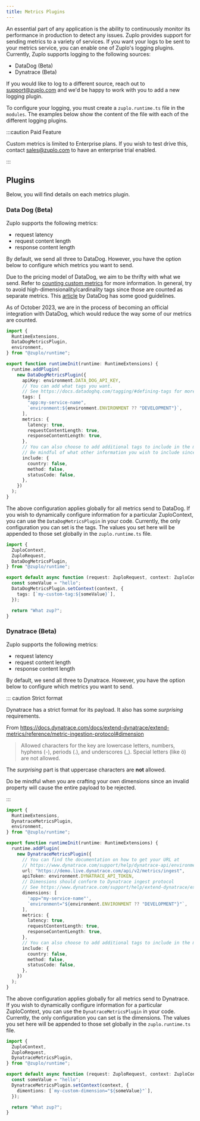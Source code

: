 ```yaml
---
title: Metrics Plugins
---
```


An essential part of any application is the ability to continuously monitor its
performance in production to detect any issues. Zuplo provides support for
sending metrics to a variety of services. If you want your logs to be sent to
your metrics service, you can enable one of Zuplo's logging plugins. Currently,
Zuplo supports logging to the following sources:

- DataDog (Beta)
- Dynatrace (Beta)

If you would like to log to a different source, reach out to support@zuplo.com
and we'd be happy to work with you to add a new logging plugin.

To configure your logging, you must create a `zuplo.runtime.ts` file in the
`modules`. The examples below show the content of the file with each of the
different logging plugins.

:::caution Paid Feature

Custom metrics is limited to Enterprise plans. If you wish to test drive this,
contact [sales@zuplo.com](mailto:sales@zuplo.com) to have an enterprise trial
enabled.

:::

## Plugins

Below, you will find details on each metrics plugin.

### Data Dog (Beta)

Zuplo supports the following metrics:

- request latency
- request content length
- response content length

By default, we send all three to DataDog. However, you have the option below to
configure which metrics you want to send.

Due to the pricing model of DataDog, we aim to be thrifty with what we send.
Refer to
[counting custom metrics](https://docs.datadoghq.com/account_management/billing/custom_metrics/?tab=countrate#counting-custom-metrics)
for more information. In general, try to avoid high-dimensionality/cardinality
tags since those are counted as separate metrics. This
[article](https://www.datadoghq.com/blog/the-power-of-tagged-metrics/) by
DataDog has some good guidelines.

As of October 2023, we are in the process of becoming an official integration
with DataDog, which would reduce the way some of our metrics are counted.

```ts
import {
  RuntimeExtensions,
  DataDogMetricsPlugin,
  environment,
} from "@zuplo/runtime";

export function runtimeInit(runtime: RuntimeExtensions) {
  runtime.addPlugin(
    new DataDogMetricsPlugin({
      apiKey: environment.DATA_DOG_API_KEY,
      // You can add what tags you want.
      // See https://docs.datadoghq.com/tagging/#defining-tags for more information
      tags: [
        "app:my-service-name",
        `environment:${environment.ENVIRONMENT ?? "DEVELOPMENT"}`,
      ],
      metrics: {
        latency: true,
        requestContentLength: true,
        responseContentLength: true,
      },
      // You can also choose to add additional tags to include in the metrics.
      // Be mindful of what other information you wish to include since it will incur costs on your cardinality
      include: {
        country: false,
        method: false,
        statusCode: false,
      },
    })
  );
}
```

The above configuration applies globally for all metrics send to DataDog. If you
wish to dynamically configure information for a particular ZuploContext, you can
use the `DataDogMetricsPlugin` in your code. Currently, the only configuration
you can set is the tags. The values you set here will be appended to those set
globally in the `zuplo.runtime.ts` file.

```ts
import {
  ZuploContext,
  ZuploRequest,
  DataDogMetricsPlugin,
} from "@zuplo/runtime";

export default async function (request: ZuploRequest, context: ZuploContext) {
  const someValue = "hello";
  DataDogMetricsPlugin.setContext(context, {
    tags: [`my-custom-tag:${someValue}`],
  });

  return "What zup?";
}
```

### Dynatrace (Beta)

Zuplo supports the following metrics:

- request latency
- request content length
- response content length

By default, we send all three to Dynatrace. However, you have the option below
to configure which metrics you want to send.

::: caution Strict format

Dynatrace has a strict format for its payload. It also has some _surprising_
requirements.

From
https://docs.dynatrace.com/docs/extend-dynatrace/extend-metrics/reference/metric-ingestion-protocol#dimension

> Allowed characters for the key are lowercase letters, numbers, hyphens (-),
> periods (.), and underscores (\_). Special letters (like ö) are not allowed.

The _surprising_ part is that uppercase characters are **not** allowed.

Do be mindful when you are crafting your own dimensions since an invalid
property will cause the entire payload to be rejected.

:::

```ts
import {
  RuntimeExtensions,
  DynatraceMetricsPlugin,
  environment,
} from "@zuplo/runtime";

export function runtimeInit(runtime: RuntimeExtensions) {
  runtime.addPlugin(
    new DynatraceMetricsPlugin({
      // You can find the documentation on how to get your URL at
      // https://www.dynatrace.com/support/help/dynatrace-api/environment-api/metric-v2/post-ingest-metrics#example
      url: "https://demo.live.dynatrace.com/api/v2/metrics/ingest",
      apiToken: environment.DYNATRACE_API_TOKEN,
      // Dimensions should conform to Dynatrace ingest protocol
      // See https://www.dynatrace.com/support/help/extend-dynatrace/extend-metrics/reference/metric-ingestion-protocol
      dimensions: [
        'app="my-service-name"',
        `environment="${environment.ENVIRONMENT ?? "DEVELOPMENT"}"`,
      ],
      metrics: {
        latency: true,
        requestContentLength: true,
        responseContentLength: true,
      },
      // You can also choose to add additional tags to include in the metrics.
      include: {
        country: false,
        method: false,
        statusCode: false,
      },
    })
  );
}
```

The above configuration applies globally for all metrics send to Dynatrace. If
you wish to dynamically configure information for a particular ZuploContext, you
can use the `DynatraceMetricsPlugin` in your code. Currently, the only
configuration you can set is the dimensions. The values you set here will be
appended to those set globally in the `zuplo.runtime.ts` file.

```ts
import {
  ZuploContext,
  ZuploRequest,
  DynatraceMetricsPlugin,
} from "@zuplo/runtime";

export default async function (request: ZuploRequest, context: ZuploContext) {
  const someValue = "hello";
  DynatraceMetricsPlugin.setContext(context, {
    dimentions: [`my-custom-dimension="${someValue}"`],
  });

  return "What zup?";
}
```
